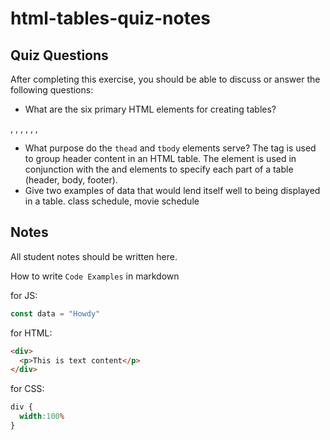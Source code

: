 # html-tables-quiz-notes

## Quiz Questions

After completing this exercise, you should be able to discuss or answer the following questions:

- What are the six primary HTML elements for creating tables?
<tr>, <td>, <th>, <Caption>, <thread>, <tbody>, <tfoot>

- What purpose do the `thead` and `tbody` elements serve?
The <thead> tag is used to group header content in an HTML table. The <thead> element is used in conjunction with the <tbody> and <tfoot> elements to specify each part of a table (header, body, footer).
- Give two examples of data that would lend itself well to being displayed in a table.
class schedule, movie schedule

## Notes

All student notes should be written here.


How to write `Code Examples` in markdown

for JS:
```javascript
const data = "Howdy"
```

for HTML:
```html
<div>
  <p>This is text content</p>
</div>
```

for CSS:
```css
div {
  width:100%
}
```

